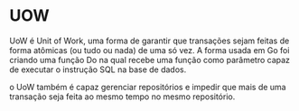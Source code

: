 # UOW

UoW é Unit of Work, uma forma de garantir que transações sejam feitas de forma atômicas (ou tudo ou nada) de uma só vez. A forma usada em Go foi criando uma função Do na qual recebe uma função como parâmetro capaz de executar o instrução SQL na base de dados.

o UoW também é capaz gerenciar repositórios e impedir que mais de uma transação seja feita ao mesmo tempo no mesmo repositório.